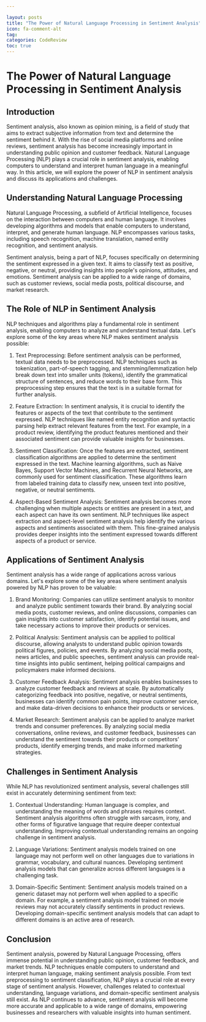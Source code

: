 ```yaml
---

layout: posts
title: "The Power of Natural Language Processing in Sentiment Analysis"
icon: fa-comment-alt
tag:
categories: CodeReview
toc: true
---
```




# The Power of Natural Language Processing in Sentiment Analysis

## Introduction

Sentiment analysis, also known as opinion mining, is a field of study that aims to extract subjective information from text and determine the sentiment behind it. With the rise of social media platforms and online reviews, sentiment analysis has become increasingly important in understanding public opinion and customer feedback. Natural Language Processing (NLP) plays a crucial role in sentiment analysis, enabling computers to understand and interpret human language in a meaningful way. In this article, we will explore the power of NLP in sentiment analysis and discuss its applications and challenges.

## Understanding Natural Language Processing

Natural Language Processing, a subfield of Artificial Intelligence, focuses on the interaction between computers and human language. It involves developing algorithms and models that enable computers to understand, interpret, and generate human language. NLP encompasses various tasks, including speech recognition, machine translation, named entity recognition, and sentiment analysis.

Sentiment analysis, being a part of NLP, focuses specifically on determining the sentiment expressed in a given text. It aims to classify text as positive, negative, or neutral, providing insights into people's opinions, attitudes, and emotions. Sentiment analysis can be applied to a wide range of domains, such as customer reviews, social media posts, political discourse, and market research.

## The Role of NLP in Sentiment Analysis

NLP techniques and algorithms play a fundamental role in sentiment analysis, enabling computers to analyze and understand textual data. Let's explore some of the key areas where NLP makes sentiment analysis possible:

1. Text Preprocessing: Before sentiment analysis can be performed, textual data needs to be preprocessed. NLP techniques such as tokenization, part-of-speech tagging, and stemming/lemmatization help break down text into smaller units (tokens), identify the grammatical structure of sentences, and reduce words to their base form. This preprocessing step ensures that the text is in a suitable format for further analysis.

2. Feature Extraction: In sentiment analysis, it is crucial to identify the features or aspects of the text that contribute to the sentiment expressed. NLP techniques like named entity recognition and syntactic parsing help extract relevant features from the text. For example, in a product review, identifying the product features mentioned and their associated sentiment can provide valuable insights for businesses.

3. Sentiment Classification: Once the features are extracted, sentiment classification algorithms are applied to determine the sentiment expressed in the text. Machine learning algorithms, such as Naive Bayes, Support Vector Machines, and Recurrent Neural Networks, are commonly used for sentiment classification. These algorithms learn from labeled training data to classify new, unseen text into positive, negative, or neutral sentiments.

4. Aspect-Based Sentiment Analysis: Sentiment analysis becomes more challenging when multiple aspects or entities are present in a text, and each aspect can have its own sentiment. NLP techniques like aspect extraction and aspect-level sentiment analysis help identify the various aspects and sentiments associated with them. This fine-grained analysis provides deeper insights into the sentiment expressed towards different aspects of a product or service.

## Applications of Sentiment Analysis

Sentiment analysis has a wide range of applications across various domains. Let's explore some of the key areas where sentiment analysis powered by NLP has proven to be valuable:

1. Brand Monitoring: Companies can utilize sentiment analysis to monitor and analyze public sentiment towards their brand. By analyzing social media posts, customer reviews, and online discussions, companies can gain insights into customer satisfaction, identify potential issues, and take necessary actions to improve their products or services.

2. Political Analysis: Sentiment analysis can be applied to political discourse, allowing analysts to understand public opinion towards political figures, policies, and events. By analyzing social media posts, news articles, and public speeches, sentiment analysis can provide real-time insights into public sentiment, helping political campaigns and policymakers make informed decisions.

3. Customer Feedback Analysis: Sentiment analysis enables businesses to analyze customer feedback and reviews at scale. By automatically categorizing feedback into positive, negative, or neutral sentiments, businesses can identify common pain points, improve customer service, and make data-driven decisions to enhance their products or services.

4. Market Research: Sentiment analysis can be applied to analyze market trends and consumer preferences. By analyzing social media conversations, online reviews, and customer feedback, businesses can understand the sentiment towards their products or competitors' products, identify emerging trends, and make informed marketing strategies.

## Challenges in Sentiment Analysis

While NLP has revolutionized sentiment analysis, several challenges still exist in accurately determining sentiment from text:

1. Contextual Understanding: Human language is complex, and understanding the meaning of words and phrases requires context. Sentiment analysis algorithms often struggle with sarcasm, irony, and other forms of figurative language that require deeper contextual understanding. Improving contextual understanding remains an ongoing challenge in sentiment analysis.

2. Language Variations: Sentiment analysis models trained on one language may not perform well on other languages due to variations in grammar, vocabulary, and cultural nuances. Developing sentiment analysis models that can generalize across different languages is a challenging task.

3. Domain-Specific Sentiment: Sentiment analysis models trained on a generic dataset may not perform well when applied to a specific domain. For example, a sentiment analysis model trained on movie reviews may not accurately classify sentiments in product reviews. Developing domain-specific sentiment analysis models that can adapt to different domains is an active area of research.

## Conclusion

Sentiment analysis, powered by Natural Language Processing, offers immense potential in understanding public opinion, customer feedback, and market trends. NLP techniques enable computers to understand and interpret human language, making sentiment analysis possible. From text preprocessing to sentiment classification, NLP plays a crucial role at every stage of sentiment analysis. However, challenges related to contextual understanding, language variations, and domain-specific sentiment analysis still exist. As NLP continues to advance, sentiment analysis will become more accurate and applicable to a wide range of domains, empowering businesses and researchers with valuable insights into human sentiment.